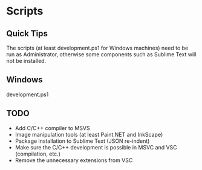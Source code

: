 # Scripts

## Quick Tips
The scripts (at least development.ps1 for Windows machines) need to be run as Administrator, otherwise some components such as Sublime Text will not be installed.

## Windows
development.ps1

## TODO
 - Add C/C++ compiler to MSVS
 - Image manipulation tools (at least Paint.NET and InkScape)
 - Package installation to Sublime Text (JSON re-indent)
 - Make sure the C/C++ development is possible in MSVC and VSC (compilation, etc.)
 - Remove the unnecessary extensions from VSC

